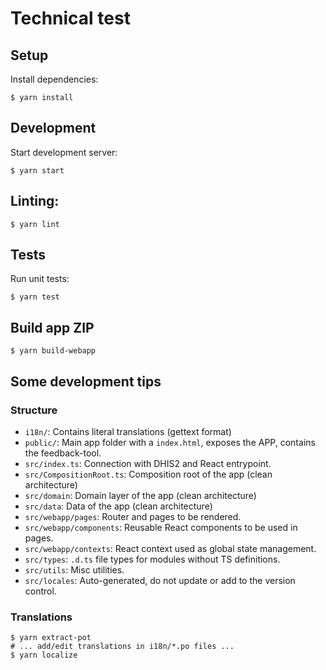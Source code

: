 # Technical test

## Setup

Install dependencies:

```
$ yarn install
```

## Development

Start development server:

```
$ yarn start
```

## Linting:

```
$ yarn lint
```

## Tests

Run unit tests:

```
$ yarn test
```

## Build app ZIP

```
$ yarn build-webapp
```

## Some development tips

### Structure

-   `i18n/`: Contains literal translations (gettext format)
-   `public/`: Main app folder with a `index.html`, exposes the APP, contains the feedback-tool.
-   `src/index.ts`: Connection with DHIS2 and React entrypoint.
-   `src/CompositionRoot.ts`: Composition root of the app (clean architecture)
-   `src/domain`: Domain layer of the app (clean architecture)
-   `src/data`: Data of the app (clean architecture)
-   `src/webapp/pages`: Router and pages to be rendered.
-   `src/webapp/components`: Reusable React components to be used in pages.
-   `src/webapp/contexts`: React context used as global state management.
-   `src/types`: `.d.ts` file types for modules without TS definitions.
-   `src/utils`: Misc utilities.
-   `src/locales`: Auto-generated, do not update or add to the version control.

### Translations

```
$ yarn extract-pot
# ... add/edit translations in i18n/*.po files ...
$ yarn localize
```

